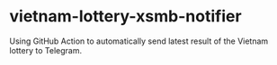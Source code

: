 # vietnam-lottery-xsmb-notifier
Using GitHub Action to automatically send latest result of the Vietnam lottery to Telegram.
